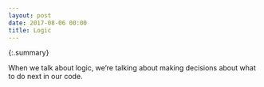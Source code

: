 ```yaml
---
layout: post
date: 2017-08-06 00:00
title: Logic
---
```


{:.summary}

When we talk about logic, we’re talking about making decisions about what to do next in our code.
